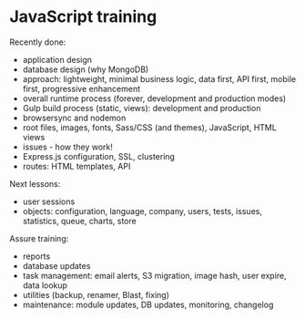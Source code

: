 # JavaScript training

Recently done:

* application design
* database design (why MongoDB)
* approach: lightweight, minimal business logic, data first, API first, mobile first, progressive enhancement
* overall runtime process (forever, development and production modes)
* Gulp build process (static, views): development and production
* browsersync and nodemon
* root files, images, fonts, Sass/CSS (and themes), JavaScript, HTML views
* issues - how they work!
* Express.js configuration, SSL, clustering
* routes: HTML templates, API

Next lessons:

* user sessions
* objects: configuration, language, company, users, tests, issues, statistics, queue, charts, store

Assure training:

* reports
* database updates
* task management: email alerts, S3 migration, image hash, user expire, data lookup
* utilities (backup, renamer, Blast, fixing)
* maintenance: module updates, DB updates, monitoring, changelog
